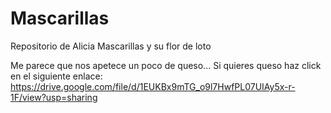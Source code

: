 # Mascarillas
Repositorio de Alicia Mascarillas y su flor de loto 

Me parece que nos apetece un poco de queso...
Si quieres queso haz click en el siguiente enlace: https://drive.google.com/file/d/1EUKBx9mTG_o9l7HwfPL07UIAy5x-r-1F/view?usp=sharing
